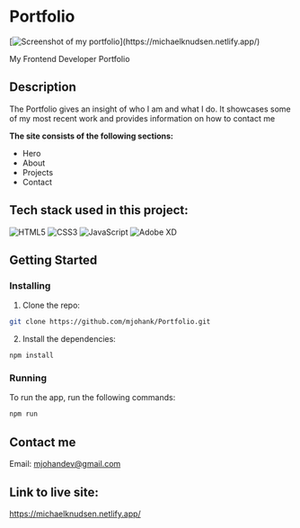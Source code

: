 # Portfolio

[![Screenshot of my portfolio]([https://github.com/mjohank/Portfolio/blob/main/resources/images/portfolio-screenshot.jpg](https://github.com/mjohank/Portfolio/blob/main/resources/images/Portfolio-screenshot.jpg))](https://michaelknudsen.netlify.app/)

My Frontend Developer Portfolio

## Description

The Portfolio gives an insight of who I am and what I do. It showcases some of my most recent work and provides information on how to contact me

**The site consists of the following sections:**

- Hero
- About
- Projects
- Contact

## Tech stack used in this project:

![HTML5](https://img.shields.io/badge/HTML5-E34F26?style=for-the-badge&logo=html5&logoColor=white) ![CSS3](https://img.shields.io/badge/CSS3-1572B6?style=for-the-badge&logo=css3&logoColor=white) ![JavaScript](https://img.shields.io/badge/JavaScript-F7DF1E?style=for-the-badge&logo=javascript&logoColor=black) ![Adobe XD](https://img.shields.io/badge/Adobe%20XD-470137?style=for-the-badge&logo=Adobe%20XD&logoColor=#FF61F6)

## Getting Started

### Installing

1. Clone the repo:

```bash
git clone https://github.com/mjohank/Portfolio.git
```

2. Install the dependencies:

```
npm install
```

### Running

To run the app, run the following commands:

```bash
npm run
```

## Contact me

Email: [mjohandev@gmail.com](mailto:mjohandev@gmail.com)

## Link to live site:

https://michaelknudsen.netlify.app/
